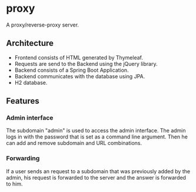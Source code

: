 # proxy
A proxy/reverse-proxy server.

## Architecture
- Frontend consists of HTML generated by Thymeleaf.
- Requests are send to the Backend using the jQuery library.
- Backend consists of a Spring Boot Application.
- Backend communicates with the database using JPA.
- H2 database.

## Features
### Admin interface
The subdomain "admin" is used to access the admin interface.
The admin logs in with the password that is set as a command line argument.
Then he can add and remove subdomain and URL combinations.

### Forwarding
If a user sends an request to a subdomain that was previously added by the admin,
 his request is forwarded to the server and the answer is forwarded to him.

